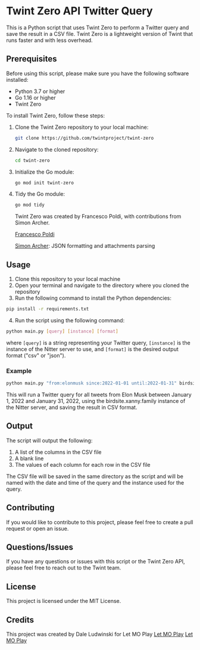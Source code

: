 # Twint Zero API Twitter Query

This is a Python script that uses Twint Zero to perform a Twitter query and save the result in a CSV file. Twint Zero is a lightweight version of Twint that runs faster and with less overhead.

## Prerequisites

Before using this script, please make sure you have the following software installed:

- Python 3.7 or higher
- Go 1.16 or higher
- Twint Zero

To install Twint Zero, follow these steps:

1. Clone the Twint Zero repository to your local machine:

   ```bash
   git clone https://github.com/twintproject/twint-zero
   ```

2. Navigate to the cloned repository:

   ```bash
   cd twint-zero
   ```

3. Initialize the Go module:

   ```bash
   go mod init twint-zero
   ```

4. Tidy the Go module:

   ```bash
   go mod tidy
   ```

   Twint Zero was created by Francesco Poldi, with contributions from Simon Archer.

   [Francesco Poldi](https://twitter.com/noneprivacy)

   [Simon Archer](https://mastodon.social/@archy_bold): JSON formatting and attachments parsing


## Usage

1. Clone this repository to your local machine
2. Open your terminal and navigate to the directory where you cloned the repository
3. Run the following command to install the Python dependencies:

```bash
pip install -r requirements.txt
```

4. Run the script using the following command:

```bash
python main.py [query] [instance] [format]
```

where `[query]` is a string representing your Twitter query, `[instance]` is the instance of the Nitter server to use, and `[format]` is the desired output format ("csv" or "json").

### Example

```bash
python main.py "from:elonmusk since:2022-01-01 until:2022-01-31" birdsite.xanny.family csv
```

This will run a Twitter query for all tweets from Elon Musk between January 1, 2022 and January 31, 2022, using the birdsite.xanny.family instance of the Nitter server, and saving the result in CSV format.

## Output

The script will output the following:

1. A list of the columns in the CSV file
2. A blank line
3. The values of each column for each row in the CSV file

The CSV file will be saved in the same directory as the script and will be named with the date and time of the query and the instance used for the query.

## Contributing

If you would like to contribute to this project, please feel free to create a pull request or open an issue.

## Questions/Issues

If you have any questions or issues with this script or the Twint Zero API, please feel free to reach out to the Twint team.

## License

This project is licensed under the MIT License.

## Credits

This project was created by Dale Ludwinski for Let MO Play 
[Let MO Play](https://letmoplay.com) 
[Let MO Play](https://twitter.com/LetMOPlay)
